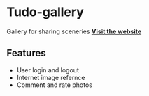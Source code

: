 # Tudo-gallery
Gallery for sharing sceneries
[**Visit the website**](https://glacial-crag-37010.herokuapp.com/campgrounds)<br>
## Features
* User login and logout
* Internet image refernce
* Comment and rate photos
